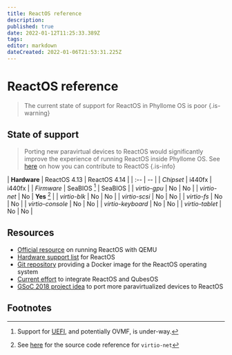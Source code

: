 ```yaml
---
title: ReactOS reference
description: 
published: true
date: 2022-01-12T11:25:33.389Z
tags: 
editor: markdown
dateCreated: 2022-01-06T21:53:31.225Z
---
```


# ReactOS reference

> The current state of support for ReactOS in Phyllome OS is poor
{.is-warning}

## State of support

> Porting new paravirtual devices to ReactOS would significantly improve the experience of running ReactOS inside Phyllome OS. See [here](https://reactos.org/contributing/) on how you can contribute to ReactOS
{.is-info}

| **Hardware** | ReactOS 4.13 | ReactOS 4.14 |
| :-- | -- |
| *Chipset* | i440fx | i440fx |
| *Firmware* | SeaBIOS [^1] | SeaBIOS |
| *virtio-gpu* | No | No |
| *virtio-net* | No | **Yes** [^2] |
| *virtio-blk* | No | No |
| *virtio-scsi* | No | No |
| *virtio-fs* | No | No |
| *virtio-console* | No | No | 
| *virtio-keyboard* | No | No |
| *virtio-tablet* | No | No |

## Resources

* [Official resource](https://reactos.org/wiki/QEMU) on running ReactOS with QEMU
* [Hardware support list](https://reactos.org/wiki/Supported_Hardware) for ReactOS
* [Git repository](https://github.com/hectorm/docker-qemu-reactos) providing a Docker image for the ReactOS operating system
* [Current effort](https://github.com/QubesOS/qubes-issues/issues/2809) to integrate ReactOS and QubesOS
* [GSoC 2018 project idea](https://reactos.org/wiki/Google_Summer_of_Code_2018_Ideas#Paravirtualization_Support) to port more paravirtualized devices to ReactOS

## Footnotes

[^1]: Support for [UEFI](https://reactos.org/wiki/UEFI), and potentially OVMF, is under-way.
[^2]: See [here](https://doxygen.reactos.org/d1/dc8/virtio__types_8h.html#a5a27dcd221caab788e973f6964d84aa9) for the source code reference for `virtio-net` 